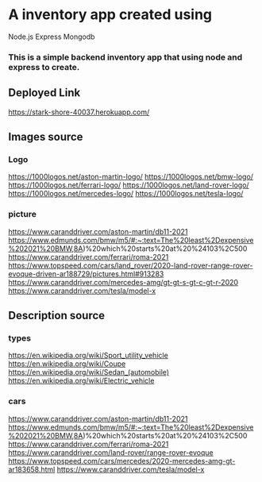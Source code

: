 # A inventory app created using
Node.js
Express
Mongodb
### This is a simple backend inventory app that using node and express to create.

## Deployed Link
https://stark-shore-40037.herokuapp.com/

## Images source
### Logo
https://1000logos.net/aston-martin-logo/
https://1000logos.net/bmw-logo/
https://1000logos.net/ferrari-logo/
https://1000logos.net/land-rover-logo/
https://1000logos.net/mercedes-logo/
https://1000logos.net/tesla-logo/

### picture
https://www.caranddriver.com/aston-martin/db11-2021
https://www.edmunds.com/bmw/m5/#:~:text=The%20least%2Dexpensive%202021%20BMW,8A)%20which%20starts%20at%20%24103%2C500
https://www.caranddriver.com/ferrari/roma-2021
https://www.topspeed.com/cars/land_rover/2020-land-rover-range-rover-evoque-driven-ar188729/pictures.html#913283
https://www.caranddriver.com/mercedes-amg/gt-gt-s-gt-c-gt-r-2020
https://www.caranddriver.com/tesla/model-x

## Description source
### types
https://en.wikipedia.org/wiki/Sport_utility_vehicle
https://en.wikipedia.org/wiki/Coupe
https://en.wikipedia.org/wiki/Sedan_(automobile)
https://en.wikipedia.org/wiki/Electric_vehicle

### cars
https://www.caranddriver.com/aston-martin/db11-2021
https://www.edmunds.com/bmw/m5/#:~:text=The%20least%2Dexpensive%202021%20BMW,8A)%20which%20starts%20at%20%24103%2C500
https://www.caranddriver.com/ferrari/roma-2021
https://www.caranddriver.com/land-rover/range-rover-evoque
https://www.topspeed.com/cars/mercedes/2020-mercedes-amg-gt-ar183658.html
https://www.caranddriver.com/tesla/model-x